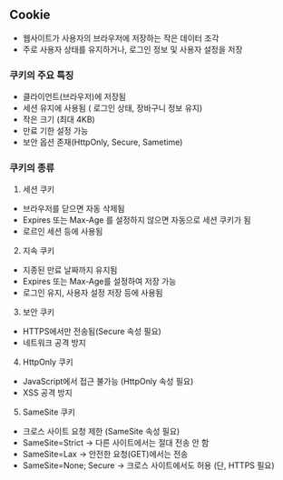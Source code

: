 ## Cookie 
- 웹사이트가 사용자의 브라우저에 저장하는 작은 데이터 조각
- 주로 사용자 상태를 유지하거나, 로그인 정보 및 사용자 설정을 저장

### 쿠키의 주요 특징 
- 클라이언트(브라우저)에 저장됨
- 세션 유지에 사용됨 ( 로그인 상태, 장바구니 정보 유지)
- 작은 크기 (최대 4KB)
- 만료 기한 설정 가능
- 보안 옵션 존재(HttpOnly, Secure, Sametime) 


### 쿠키의 종류 
1. 세션 쿠키
 - 브라우저를 닫으면 자동 삭제됨
 - Expires 또는 Max-Age 를 설정하지 않으면 자동으로 세션 쿠키가 됨
 - 로르인 세션 등에 사용됨
2. 지속 쿠키
 - 지종된 만료 날짜까지 유지됨
 - Expires 또는 Max-Age를 설정하여 저장 가능
 - 로그인 유지, 사용자 설정 저장 등에 사용됨
3. 보안 쿠키
 - HTTPS에서만 전송됨(Secure 속성 필요)
 - 네트워크 공격 방지
4. HttpOnly 쿠키
 - JavaScript에서 접근 불가능 (HttpOnly 속성 필요)
 - XSS 공격 방지
5. SameSite 쿠키
 - 크로스 사이트 요청 제한 (SameSite 속성 필요)
 - SameSite=Strict → 다른 사이트에서는 절대 전송 안 함
 - SameSite=Lax → 안전한 요청(GET)에서는 전송
 - SameSite=None; Secure → 크로스 사이트에서도 허용 (단, HTTPS 필요)
